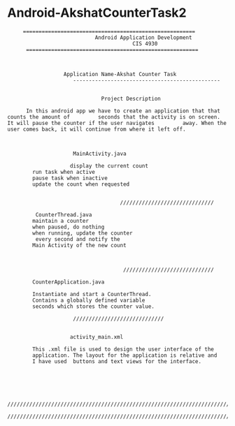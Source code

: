 # Android-AkshatCounterTask2
		 =======================================================
         		      			Android Application Development
                  		    			    CIS 4930
		  =======================================================



		       		  Application Name-Akshat Counter Task
  	           		     -----------------------------------------------


		        			      Project Description
               
 		  In this android app we have to create an application that that counts the amount of 		  seconds that the activity is on screen. It will pause the counter if the user navigates 		  away. When the user comes back, it will continue from where it left off.
	            
 

                		 MainActivity.java

                      	display the current count
			run task when active
			pause task when inactive
			update the count when requested


                         				//////////////////////////////
		 
			 CounterThread.java
			maintain a counter
			when paused, do nothing
			when running, update the counter
			 every second and notify the 
			Main Activity of the new count
        	    


                         				 /////////////////////////////

			CounterApplication.java
	
			Instantiate and start a CounterThread.
			Contains a globally defined variable
			seconds which stores the counter value.

						 /////////////////////////////


                 		activity_main.xml

			This .xml file is used to design the user interface of the 
			application. The layout for the application is relative and 
			I have used  buttons and text views for the interface.


		


      			 ////////////////////////////////////////////////////////////////////////////////////
       			////////////////////////////////////////////////////////////////////////////////////
